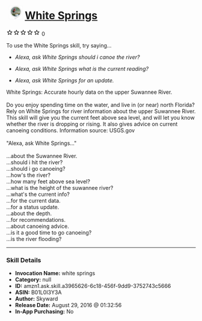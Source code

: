 # &nbsp;<img src="skill_icon" alt="White Springs icon" width="36"> [White Springs](http://alexa.amazon.com/#skills/amzn1.ask.skill.a3965626-6c18-456f-9dd9-3752743c5666)
![0 stars](../../images/ic_star_border_black_18dp_1x.png)![0 stars](../../images/ic_star_border_black_18dp_1x.png)![0 stars](../../images/ic_star_border_black_18dp_1x.png)![0 stars](../../images/ic_star_border_black_18dp_1x.png)![0 stars](../../images/ic_star_border_black_18dp_1x.png) 0

To use the White Springs skill, try saying...

* *Alexa, ask White Springs should i canoe the river?*

* *Alexa, ask White Springs what is the current reading?*

* *Alexa, ask White Springs for an update.*

White Springs: Accurate hourly data on the upper Suwannee River.<br>
<br>
Do you enjoy spending time on the water, and live in (or near) north Florida?  Rely on White Springs for river information about the upper Suwannee River.  This skill will give you the current feet above sea level, and will let you know whether the river is dropping or rising.  It also gives advice on current canoeing conditions.  Information source: USGS.gov<br>
<br>
"Alexa, ask White Springs..."<br>
<br>
...about the Suwannee River.<br>
...should i hit the river?<br>
...should i go canoeing?<br>
...how's the river?<br>
...how many feet above sea level?<br>
...what is the height of the suwannee river?<br>
...what's the current info?<br>
...for the current data.<br>
...for a status update.<br>
...about the depth.<br>
...for recommendations.<br>
...about canoeing advice.<br>
...is it a good time to go canoeing?<br>
...is the river flooding?<br>

***

### Skill Details

* **Invocation Name:** white springs
* **Category:** null
* **ID:** amzn1.ask.skill.a3965626-6c18-456f-9dd9-3752743c5666
* **ASIN:** B01L0I3Y3A
* **Author:** Skyward
* **Release Date:** August 29, 2016 @ 01:32:56
* **In-App Purchasing:** No

